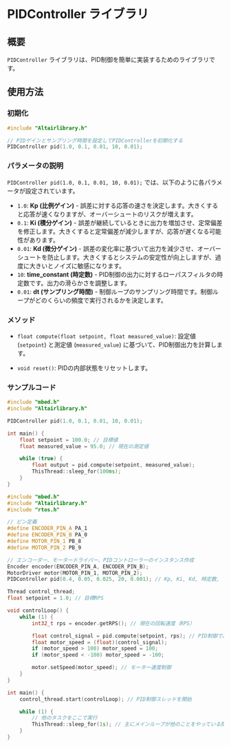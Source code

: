 
# PIDController ライブラリ

## 概要
`PIDController` ライブラリは、PID制御を簡単に実装するためのライブラリです。

## 使用方法

### 初期化

```cpp
#include "Altairlibrary.h"

// PIDゲインとサンプリング時間を設定してPIDControllerを初期化する
PIDController pid(1.0, 0.1, 0.01, 10, 0.01);
```

### パラメータの説明

`PIDController pid(1.0, 0.1, 0.01, 10, 0.01);` では、以下のように各パラメータが設定されています。

- `1.0`: **Kp (比例ゲイン)** - 誤差に対する応答の速さを決定します。大きくすると応答が速くなりますが、オーバーシュートのリスクが増えます。
- `0.1`: **Ki (積分ゲイン)** - 誤差が継続しているときに出力を増加させ、定常偏差を修正します。大きくすると定常偏差が減少しますが、応答が遅くなる可能性があります。
- `0.01`: **Kd (微分ゲイン)** - 誤差の変化率に基づいて出力を減少させ、オーバーシュートを防止します。大きくするとシステムの安定性が向上しますが、過度に大きいとノイズに敏感になります。
- `10`: **time_constant (時定数)** - PID制御の出力に対するローパスフィルタの時定数です。出力の滑らかさを調整します。
- `0.01`: **dt (サンプリング時間)** - 制御ループのサンプリング時間です。制御ループがどのくらいの頻度で実行されるかを決定します。

### メソッド

- `float compute(float setpoint, float measured_value)`: 設定値 (`setpoint`) と測定値 (`measured_value`) に基づいて、PID制御出力を計算します。

- `void reset()`: PIDの内部状態をリセットします。

### サンプルコード

```cpp
#include "mbed.h"
#include "Altairlibrary.h"

PIDController pid(1.0, 0.1, 0.01, 10, 0.01);

int main() {
    float setpoint = 100.0; // 目標値
    float measured_value = 95.0; // 現在の測定値

    while (true) {
        float output = pid.compute(setpoint, measured_value);
        ThisThread::sleep_for(100ms);
    }
}
```

```cpp
#include "mbed.h"
#include "Altairlibrary.h"
#include "rtos.h"

// ピン定義
#define ENCODER_PIN_A PA_1
#define ENCODER_PIN_B PA_0
#define MOTOR_PIN_1 PB_8
#define MOTOR_PIN_2 PB_9

// エンコーダー、モータードライバー、PIDコントローラーのインスタンス作成
Encoder encoder(ENCODER_PIN_A, ENCODER_PIN_B);
MotorDriver motor(MOTOR_PIN_1, MOTOR_PIN_2);
PIDController pid(0.4, 0.05, 0.025, 20, 0.001); // Kp, Ki, Kd, 時定数, サンプリング時間 

Thread control_thread;
float setpoint = 1.0; // 目標RPS

void controlLoop() {
    while (1) {
        int32_t rps = encoder.getRPS(); // 現在の回転速度（RPS）

        float control_signal = pid.compute(setpoint, rps); // PID制御で出力を計算
        float motor_speed = (float)(control_signal); 
        if (motor_speed > 100) motor_speed = 100;
        if (motor_speed < -100) motor_speed = -100;

        motor.setSpeed(motor_speed); // モーター速度制御
    }
}

int main() {
    control_thread.start(controlLoop); // PID制御スレッドを開始

    while (1) {
        // 他のタスクをここで実行
        ThisThread::sleep_for(1s); // 主にメインループが他のことをやっている間、制御ループは別スレッドで動作する
    }
}


```
